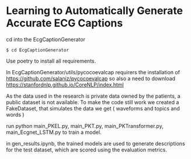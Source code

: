 # Learning to Automatically Generate Accurate ECG Captions

cd into the EcgCaptionGenerator

```
$ cd EcgCaptionGenerator
```

Use poetry to install all requirements.

In EcgCaptionGenerator/utils/pycocoevalcap requirers the installation of https://github.com/salaniz/pycocoevalcap so also a need to download https://stanfordnlp.github.io/CoreNLP/index.html

As the data used in the research is private data owned by the patients, a public dataset is not available. To make the code still work we created a FakeDataset, that simulates the data we get ( waveforms and topics and words )

run python main_PKEL.py, main_PKT.py, main_PKTransformer.py, main_Ecgnet_LSTM.py to train a model.

in gen_results.ipynb, the trained models are used to generate descriptions for the test dataset, which are scored using the evaluation metrics.
